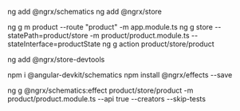  ng add @ngrx/schematics
 ng add @ngrx/store

ng g m product --route "product" -m app.module.ts
ng g store --statePath=product/store -m product/product.module.ts --stateInterface=productState
ng g action product/store/product

ng add @ngrx/store-devtools



npm i @angular-devkit/schematics
npm install @ngrx/effects --save

ng g @ngrx/schematics:effect product/store/product  -m product/product.module.ts  --api true --creators --skip-tests